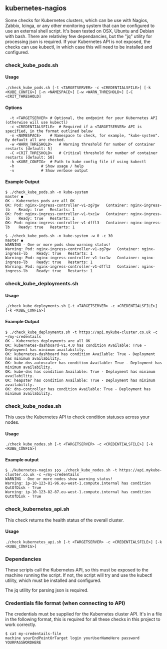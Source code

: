 ## kubernetes-nagios

Some checks for Kubernetes clusters, which can be use with Nagios, Zabbix, Icinga, or any other
monitoring system that can be configured to use an external shell script.
It's been tested on OSX, Ubuntu and Debian with bash. There are relativley few dependancies, but
the "jq" utility for processing json is required. If your Kubernetes API is not exposed, the checks
can use kubectl, in which case this will need to be installed and configured.

### check_kube_pods.sh

#### Usage
```
./check_kube_pods.sh [-t <TARGETSERVER> -c <CREDENTIALSFILE>] [-k <KUBE_CONFIG>] [-n <NAMESPACE>] [-w <WARN_THRESHOLD>] [-C <CRIT_THRESHOLD]
```

#### Options
```
  -t <TARGETSERVER>	# Optional, the endpoint for your Kubernetes API (otherwise will use kubectl)
  -c <CREDENTIALSFILE>	# Required if a <TARGETSERVER> API is specified, in the format outlined below
  -n <NAMESPACE>	# Namespace to check, for example, "kube-system". By default all are checked.
  -w <WARN_THRESHOLD>	# Warning threshold for number of container restarts [default: 5]
  -C <CRIT_THRESHOLD>	# Critical threshold for number of container restarts [default: 50]
  -k <KUBE_CONFIG>	# Path to kube config file if using kubectl
  -h			# Show usage / help
  -v			# Show verbose output
```

#### Example Output
```
$ ./check_kube_pods.sh -n kube-system                                                                                                                  master ◼
OK - Kubernetes pods are all OK
OK: Pod: nginx-ingress-controller-v1-zg7gw   Container: nginx-ingress-lb    Ready: true   Restarts: 1
OK: Pod: nginx-ingress-controller-v1-txc1w   Container: nginx-ingress-lb    Ready: true   Restarts: 1
OK: Pod: nginx-ingress-controller-v1-dffl3   Container: nginx-ingress-lb    Ready: true   Restarts: 1
```
```
$ ./check_kube_pods.sh -n kube-system -w 0 -c 30                                                                                                                   master ◼
WARNING - One or more pods show warning status!
Warning: Pod: nginx-ingress-controller-v1-zg7gw   Container: nginx-ingress-lb    Ready: true   Restarts: 1
Warning: Pod: nginx-ingress-controller-v1-txc1w   Container: nginx-ingress-lb    Ready: true   Restarts: 1
Warning: Pod: nginx-ingress-controller-v1-dffl3   Container: nginx-ingress-lb    Ready: true   Restarts: 1
```

### check_kube_deployments.sh

#### Usage
```
./check_kube_deployments.sh [-t <TARGETSERVER> -c <CREDENTIALSFILE>] [-k <KUBE_CONFIG>]
```

#### Example Output
```
$ ./check_kube_deployments.sh -t https://api.mykube-cluster.co.uk -c ~/my-credentails
OK - Kubernetes deployments are all OK
OK: kubernetes-dashboard-v1.4.0 has condition Available: True - Deployment has minimum availability.
OK: kubernetes-dashboard has condition Available: True - Deployment has minimum availability.
OK: kube-dns-autoscaler has condition Available: True - Deployment has minimum availability.
OK: kube-dns has condition Available: True - Deployment has minimum availability.
OK: heapster has condition Available: True - Deployment has minimum availability.
OK: dns-controller has condition Available: True - Deployment has minimum availability.
```

### check_kube_nodes.sh

This uses the Kubernetes API to check condition statuses across your nodes.

#### Usage
```
./check_kube_nodes.sh [-t <TARGETSERVER> -c <CREDENTIALSFILE>] [-k <KUBE_CONFIG>]
```
#### Example output
```
$ ./kubernetes-nagios ❯❯❯ ./check_kube_nodes.sh -t https://api.mykube-cluster.co.uk -c ~/my-credentails
WARNING - One or more nodes show warning status!
Warning: ip-10-123-81-96.eu-west-1.compute.internal has condition OutOfDisk - True
Warning: ip-10-123-82-87.eu-west-1.compute.internal has condition OutOfDisk - True
```

### check_kubernetes_api.sh

This check returns the health status of the overall cluster.

#### Usage
```
./check_kubernetes_api.sh [-t <TARGETSERVER> -c <CREDENTIALSFILE>] [-k <KUBE_CONFIG>]
```

### Dependancies

These scripts call the Kubernetes API, so this must be exposed to the machine running the script.
If not, the script will try and use the kubectl utility, which must be installed and configured.

The jq utility for parsing json is required.

### Credentials file format (when connecting to API)

The credentials must be supplied for the Kubernetes cluster API. It's in a file in the following format, 
this is required for all these checks in this project to work correctly.
```
$ cat my-credentails-file
machine yourEndPointOrTarget login yourUserNameHere password YOURPASSWORDHERE
```


